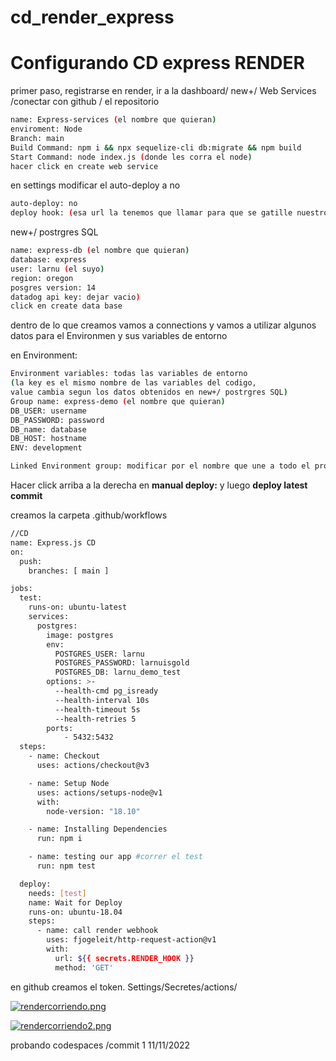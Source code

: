 # cd_render_express

# Configurando CD express RENDER

primer paso, registrarse en render, ir a la dashboard/ new+/ Web Services /conectar con github / el repositorio

```bash
name: Express-services (el nombre que quieran)
enviroment: Node
Branch: main
Build Command: npm i && npx sequelize-cli db:migrate && npm build
Start Command: node index.js (donde les corra el node)
hacer click en create web service

```

en settings modificar el auto-deploy a no

```bash
auto-deploy: no
deploy hook: (esa url la tenemos que llamar para que se gatille nuestro despliegue)
```

new+/ postrgres SQL

```bash
name: express-db (el nombre que quieran)
database: express
user: larnu (el suyo)
region: oregon
posgres version: 14
datadog api key: dejar vacio)
click en create data base
```

dentro de lo que creamos vamos a connections y vamos a utilizar algunos datos para el Environmen y sus variables de entorno

en Environment:

```bash
Environment variables: todas las variables de entorno 
(la key es el mismo nombre de las variables del codigo, 
value cambia segun los datos obtenidos en new+/ postrgres SQL)
Group name: express-demo (el nombre que quieran)
DB_USER: username
DB_PASSWORD: password
DB_name: database
DB_HOST: hostname
ENV: development

```

```bash
Linked Environment group: modificar por el nombre que une a todo el proyecto y hacer click en link

```

Hacer click  arriba a la derecha en **manual deploy:** y luego **deploy latest commit**

creamos la carpeta .github/workflows

```bash
//CD
name: Express.js CD
on:
  push:
    branches: [ main ]

jobs:
  test: 
    runs-on: ubuntu-latest
    services:
      postgres:
        image: postgres
        env:
          POSTGRES_USER: larnu
          POSTGRES_PASSWORD: larnuisgold
          POSTGRES_DB: larnu_demo_test
        options: >-
          --health-cmd pg_isready
          --health-interval 10s
          --health-timeout 5s
          --health-retries 5
        ports:
            - 5432:5432
  steps:
    - name: Checkout  
      uses: actions/checkout@v3

    - name: Setup Node
      uses: actions/setups-node@v1
      with:
        node-version: "18.10"

    - name: Installing Dependencies  
      run: npm i

    - name: testing our app #correr el test
      run: npm test

  deploy:
    needs: [test]
    name: Wait for Deploy
    runs-on: ubuntu-18.04
    steps:  
      - name: call render webhook 
        uses: fjogeleit/http-request-action@v1 
        with:
          url: ${{ secrets.RENDER_HOOK }}
          method: 'GET'
```

en github creamos el token. Settings/Secretes/actions/

[![rendercorriendo.png](https://i.postimg.cc/Zqmvx5cQ/rendercorriendo.png)](https://postimg.cc/sMn2VybP)

[![rendercorriendo2.png](https://i.postimg.cc/15Pzdj6g/rendercorriendo2.png)](https://postimg.cc/3WS749t7)

probando codespaces /commit 1 11/11/2022
